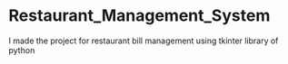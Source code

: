 # Restaurant_Management_System
I made the project for restaurant bill management using tkinter library of python
